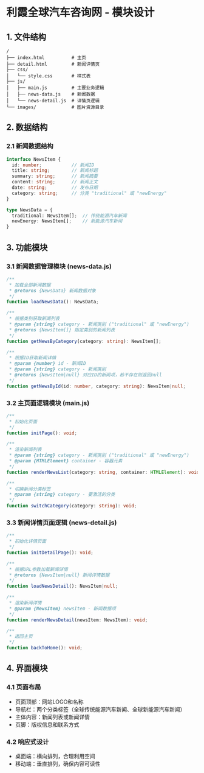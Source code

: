 # 利霞全球汽车咨询网 - 模块设计

## 1. 文件结构

```
/
├── index.html          # 主页
├── detail.html         # 新闻详情页
├── css/
│   └── style.css       # 样式表
├── js/
│   ├── main.js         # 主要业务逻辑
│   ├── news-data.js    # 新闻数据
│   └── news-detail.js  # 详情页逻辑
└── images/             # 图片资源目录
```

## 2. 数据结构

### 2.1 新闻数据结构

```typescript
interface NewsItem {
  id: number;           // 新闻ID
  title: string;        // 新闻标题
  summary: string;      // 新闻摘要
  content: string;      // 新闻正文
  date: string;         // 发布日期
  category: string;     // 分类 "traditional" 或 "newEnergy"
}

type NewsData = {
  traditional: NewsItem[];  // 传统能源汽车新闻
  newEnergy: NewsItem[];    // 新能源汽车新闻
}
```

## 3. 功能模块

### 3.1 新闻数据管理模块 (news-data.js)

```typescript
/**
 * 加载全部新闻数据
 * @returns {NewsData} 新闻数据对象
 */
function loadNewsData(): NewsData;

/**
 * 根据类别获取新闻列表
 * @param {string} category - 新闻类别 ("traditional" 或 "newEnergy")
 * @returns {NewsItem[]} 指定类别的新闻列表
 */
function getNewsByCategory(category: string): NewsItem[];

/**
 * 根据ID获取新闻详情
 * @param {number} id - 新闻ID
 * @param {string} category - 新闻类别
 * @returns {NewsItem|null} 对应ID的新闻项，若不存在则返回null
 */
function getNewsById(id: number, category: string): NewsItem|null;
```

### 3.2 主页面逻辑模块 (main.js)

```typescript
/**
 * 初始化页面
 */
function initPage(): void;

/**
 * 渲染新闻列表
 * @param {string} category - 新闻类别 ("traditional" 或 "newEnergy")
 * @param {HTMLElement} container - 容器元素
 */
function renderNewsList(category: string, container: HTMLElement): void;

/**
 * 切换新闻分类标签
 * @param {string} category - 要激活的分类
 */
function switchCategory(category: string): void;
```

### 3.3 新闻详情页面逻辑 (news-detail.js)

```typescript
/**
 * 初始化详情页面
 */
function initDetailPage(): void;

/**
 * 根据URL参数加载新闻详情
 * @returns {NewsItem|null} 新闻详情数据
 */
function loadNewsDetail(): NewsItem|null;

/**
 * 渲染新闻详情
 * @param {NewsItem} newsItem - 新闻数据项
 */
function renderNewsDetail(newsItem: NewsItem): void;

/**
 * 返回主页
 */
function backToHome(): void;
```

## 4. 界面模块

### 4.1 页面布局

- 页面顶部：网站LOGO和名称
- 导航栏：两个分类标签（全球传统能源汽车新闻、全球新能源汽车新闻）
- 主体内容：新闻列表或新闻详情
- 页脚：版权信息和联系方式

### 4.2 响应式设计

- 桌面端：横向排列，合理利用空间
- 移动端：垂直排列，确保内容可读性